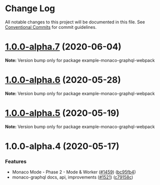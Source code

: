 # Change Log

All notable changes to this project will be documented in this file.
See [Conventional Commits](https://conventionalcommits.org) for commit guidelines.

# [1.0.0-alpha.7](https://github.com/graphql/graphiql/compare/example-monaco-graphql-webpack@1.0.0-alpha.6...example-monaco-graphql-webpack@1.0.0-alpha.7) (2020-06-04)

**Note:** Version bump only for package example-monaco-graphql-webpack

# [1.0.0-alpha.6](https://github.com/graphql/graphiql/compare/example-monaco-graphql-webpack@1.0.0-alpha.5...example-monaco-graphql-webpack@1.0.0-alpha.6) (2020-05-28)

**Note:** Version bump only for package example-monaco-graphql-webpack

# [1.0.0-alpha.5](https://github.com/graphql/graphiql/compare/example-monaco-graphql-webpack@1.0.0-alpha.4...example-monaco-graphql-webpack@1.0.0-alpha.5) (2020-05-19)

**Note:** Version bump only for package example-monaco-graphql-webpack

# 1.0.0-alpha.4 (2020-05-17)

### Features

- Monaco Mode - Phase 2 - Mode & Worker ([#1459](https://github.com/graphql/graphiql/issues/1459)) ([bc95fb4](https://github.com/graphql/graphiql/commit/bc95fb46459a4437ff9471ff43c98e1c5c50f51e))
- monaco-graphql docs, api, improvements ([#1521](https://github.com/graphql/graphiql/issues/1521)) ([c79158c](https://github.com/graphql/graphiql/commit/c79158c72e976ab286e7ec3fded7f3e2d24e50d0))
